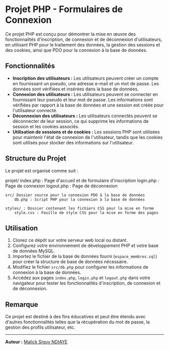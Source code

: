 # Projet PHP - Formulaires de Connexion

Ce projet PHP est conçu pour démontrer la mise en œuvre des fonctionnalités d'inscription, de connexion et de déconnexion d'utilisateurs, en utilisant PHP pour le traitement des données, la gestion des sessions et des cookies, ainsi que PDO pour la connexion à la base de données.

## Fonctionnalités

- **Inscription des utilisateurs :** Les utilisateurs peuvent créer un compte en fournissant un pseudo, une adresse e-mail et un mot de passe. Les données sont vérifiées et insérées dans la base de données.
- **Connexion des utilisateurs :** Les utilisateurs peuvent se connecter en fournissant leur pseudo et leur mot de passe. Les informations sont vérifiées par rapport à la base de données et une session est créée pour l'utilisateur connecté.
- **Déconnexion des utilisateurs :** Les utilisateurs connectés peuvent se déconnecter de leur session, ce qui supprime les informations de session et les cookies associés.
- **Utilisation de sessions et de cookies :** Les sessions PHP sont utilisées pour maintenir l'état de connexion de l'utilisateur, tandis que les cookies sont utilisés pour stocker des informations sur l'utilisateur.

## Structure du Projet

Le projet est organisé comme suit :

projet/
index.php : Page d'accueil et de formulaire d'inscription
login.php : Page de connexion
logout.php : Page de déconnexion

    src/ Dossier source pour la connexion PDO à la base de données
        db.php : Script PHP pour la connexion à la base de données

    styles/ : Dossier contenant les fichiers CSS pour la mise en forme
        style.css : Feuille de style CSS pour la mise en forme des pages

## Utilisation

1. Clonez ce dépôt sur votre serveur web local ou distant.
2. Configurez votre environnement de développement PHP et votre base de données MySQL.
3. Importez le fichier de la base de données fourni (`espace_membres.sql`) pour créer la structure de base de données nécessaire.
4. Modifiez le fichier `src/db.php` pour configurer les informations de connexion à la base de données.
5. Accédez aux pages `index.php`, `login.php` et `logout.php` dans votre navigateur pour tester les fonctionnalités d'inscription, de connexion et de déconnexion.

## Remarque

Ce projet est destiné à des fins éducatives et peut être étendu avec d'autres fonctionnalités telles que la récupération du mot de passe, la gestion des profils utilisateur, etc.

---

**Auteur :** [Malick Siguy NDIAYE](https://github.com/MalicknND)
